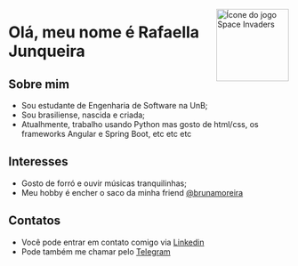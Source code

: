 <img align='right' alt="Ícone do jogo Space Invaders" src="
https://media.giphy.com/media/KY2ZMhnCxP008/giphy.gif
" width="130"/>

# Olá, meu nome é Rafaella Junqueira

## Sobre mim
* Sou estudante de Engenharia de Software na UnB;
* Sou brasiliense, nascida e criada;
* Atualhmente, trabalho usando Python mas gosto de html/css, os frameworks Angular e Spring Boot, etc etc etc

## Interesses
* Gosto de forró e ouvir músicas tranquilinhas;
* Meu hobby é encher o saco da minha friend [@brunamoreira](https://github.com/BrunaNayara)

## Contatos
* Você pode entrar em contato comigo via [Linkedin](https://www.linkedin.com/in/junqueira-rafaella/)
* Pode também me chamar pelo [Telegram]()
